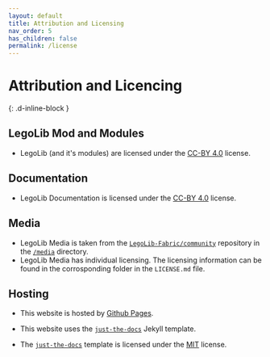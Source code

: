```yaml
---
layout: default
title: Attribution and Licensing
nav_order: 5
has_children: false
permalink: /license
---
```

# Attribution and Licencing  
{: .d-inline-block }  

## LegoLib Mod and Modules  

 - LegoLib (and it's modules) are licensed under the [CC-BY 4.0](https://creativecommons.org/licenses/by/4.0/) license.  


## Documentation  

 - LegoLib Documentation is licensed under the [CC-BY 4.0](https://creativecommons.org/licenses/by/4.0/) license.  


## Media  

 - LegoLib Media is taken from the [`LegoLib-Fabric/community`](https://github.com/LegoLib-Fabric/community) repository in the [`/media`](https://github.com/LegoLib-Fabric/community/tree/main/media) directory.  
  - LegoLib Media has individual licensing. The licensing information can be found in the corrosponding folder in the `LICENSE.md` file.  


## Hosting  

 - This website is hosted by [Github Pages](https://pages.github.com).  

 - This website uses the [`just-the-docs`](https://github.com/just-the-docs/just-the-docs-template) Jekyll template.  
  - The [`just-the-docs`](https://github.com/just-the-docs/just-the-docs-template) template is licensed under the [MIT](https://github.com/just-the-docs/just-the-docs-template/blob/main/LICENSE) license.  
